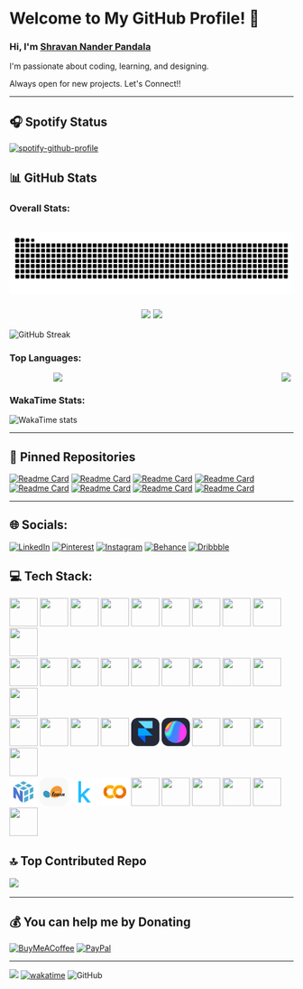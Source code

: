 # Welcome to My GitHub Profile! 👋

### Hi, I'm [Shravan Nander Pandala](shravanpandala.me)

I'm passionate about coding, learning, and designing.</br>

Always open for new projects. Let's Connect!!

---

## 🎧 Spotify Status

[![spotify-github-profile](https://spotify-github-profile.kittinanx.com/api/view?uid=5vm060a920538n4jolat2rjo8&cover_image=true&theme=novatorem&show_offline=true&background_color=121212&interchange=false&bar_color_cover=false&bar_color=E50016)](https://spotify-github-profile.kittinanx.com/api/view?uid=5vm060a920538n4jolat2rjo8&redirect=true)

## 📊 GitHub Stats

### Overall Stats:

<br clear="both">

<img src="https://raw.githubusercontent.com/Unknown-Geek/Unknown-Geek/output/snake.svg" alt="Snake animation" />

###

<div style="display: flex;  gap: 5px; justify-content: center;">
  <a href="https://github.com/anuraghazra/github-readme-stats">
    <img height=200 src="https://github-readme-stats.vercel.app/api?username=Unknown-Geek&theme=dark" />
  </a>

  <a href="https://github.com/anuraghazra/convoychat">
    <img height=200 src="https://github-readme-stats.vercel.app/api/top-langs?username=Unknown-Geek&theme=dark&layout=compact&langs_count=8&card_width=320" />
  </a>
</div>

<br>

<img src="https://nirzak-streak-stats.vercel.app/?user=Unknown-Geek&theme=dark&card_width=800" alt="GitHub Streak" />

### Top Languages:

<div style="display: flex; gap: 5px; flex-wrap: wrap; width: 100vw; justify-content: center;">
    <img src="http://github-profile-summary-cards.vercel.app/api/cards/most-commit-language?username=Unknown-Geek&theme=dark" width="400"/>
    <img src="http://github-profile-summary-cards.vercel.app/api/cards/repos-per-language?username=Unknown-Geek&theme=dark" width="400"/>
</div>

### WakaTime Stats:

![WakaTime stats](https://github-readme-stats.vercel.app/api/wakatime?username=Mojo_Maniac&layout=compact&theme=dark&hide=yaml,toml,shell,makefile,cmake,batchfile,json,Image,properties,scss,less,stylus,text)

---

## 📌 Pinned Repositories

[![Readme Card](https://github-readme-stats.vercel.app/api/pin/?username=Unknown-Geek&repo=Synthetic-Data-Generator&theme=dracula)](https://github.com/Unknown-Geek/Synthetic-Data-Generator)
[![Readme Card](https://github-readme-stats.vercel.app/api/pin/?username=Unknown-Geek&repo=Blender-Cloud-Renderer&theme=dracula)](https://github.com/Unknown-Geek/Blender-Cloud-Renderer)
[![Readme Card](https://github-readme-stats.vercel.app/api/pin/?username=Unknown-Geek&repo=Automated-Image-Generation-with-Keyword-Tagging&theme=dracula)](https://github.com/Unknown-Geek/Automated-Image-Generation-with-Keyword-Tagging)
[![Readme Card](https://github-readme-stats.vercel.app/api/pin/?username=Unknown-Geek&repo=Space_Invaders-Remastered&theme=dracula)](https://github.com/Unknown-Geek/Space_Invaders-Remastered)
[![Readme Card](https://github-readme-stats.vercel.app/api/pin/?username=Unknown-Geek&repo=Story-Generator&theme=dracula)](https://github.com/Unknown-Geek/Story-Generator)
[![Readme Card](https://github-readme-stats.vercel.app/api/pin/?username=Unknown-Geek&repo=Hand-Gesture-Detection-Infinite-Runner&theme=dracula)](https://github.com/Unknown-Geek/Hand-Gesture-Detection-Infinite-Runner)
[![Readme Card](https://github-readme-stats.vercel.app/api/pin/?username=Unknown-Geek&repo=Tech-Sprouts&theme=dracula)](https://github.com/Unknown-Geek/Tech-Sprouts)
[![Readme Card](https://github-readme-stats.vercel.app/api/pin/?username=Unknown-Geek&repo=eetic-website&theme=dracula)](https://github.com/Unknown-Geek/eetic-website)

---

## 🌐 Socials:

[![LinkedIn](https://img.shields.io/badge/LinkedIn-%230077B5.svg?logo=linkedin&logoColor=white)](https://linkedin.com/in/shravanpandala)
[![Pinterest](https://img.shields.io/badge/Pinterest-%23BD081C.svg?logo=Pinterest&logoColor=white)](in.pinterest.com/shravanpandala/)
[![Instagram](https://img.shields.io/badge/Instagram-%23E4405F.svg?logo=Instagram&logoColor=white)](https://instagram.com/_.shra1._)
[![Behance](https://img.shields.io/badge/Behance-%23191919.svg?logo=behance&logoColor=white)](https://www.behance.net/shravanpandala2005)
[![Dribbble](https://img.shields.io/badge/Dribbble-%23ea4c89.svg?logo=dribbble&logoColor=white)](https://dribbble.com/Shravan_Pandala)

## 💻 Tech Stack:

<div align="left">
  <img src="https://skillicons.dev/icons?i=py" width="50" height="50"/>
  <img src="https://skillicons.dev/icons?i=c" width="50" height="50"/>
  <img src="https://skillicons.dev/icons?i=cpp" width="50" height="50"/>
  <img src="https://skillicons.dev/icons?i=java" width="50" height="50"/>
  <img src="https://skillicons.dev/icons?i=dart" width="50" height="50"/>
  <img src="https://skillicons.dev/icons?i=markdown" width="50" height="50"/>
  <img src="https://skillicons.dev/icons?i=bash" width="50" height="50"/>
  <img src="https://skillicons.dev/icons?i=html" width="50" height="50"/>
  <img src="https://skillicons.dev/icons?i=css" width="50" height="50"/>
  <img src="https://skillicons.dev/icons?i=js" width="50" height="50"/>
    </br>
  <img src="https://skillicons.dev/icons?i=gcp" width="50" height="50"/>
  <img src="https://skillicons.dev/icons?i=vercel" width="50" height="50"/>
  <img src="https://skillicons.dev/icons?i=react" width="50" height="50"/>
  <img src="https://skillicons.dev/icons?i=vite" width="50" height="50"/>
  <img src="https://skillicons.dev/icons?i=tailwind" width="50" height="50"/>
  <img src="https://skillicons.dev/icons?i=flask" width="50" height="50"/>
  <img src="https://skillicons.dev/icons?i=flutter" width="50" height="50"/>
  <img src="https://skillicons.dev/icons?i=mongodb" width="50" height="50"/>
  <img src="https://skillicons.dev/icons?i=mysql" width="50" height="50"/>
  <img src="https://skillicons.dev/icons?i=sqlite" width="50" height="50"/>
    </br>
  <img src="https://skillicons.dev/icons?i=illustrator" width="50" height="50"/>
  <img src="https://skillicons.dev/icons?i=photoshop" width="50" height="50"/>
  <img src="https://skillicons.dev/icons?i=pr" width="50" height="50"/>
  <img src="https://skillicons.dev/icons?i=figma" width="50" height="50"/>
  <img src="icons/framer.png" width="50" height="50" title="Framer"/>
  <img src="icons/spline.png" width="50" height="50" title="Spline"/>
  <img src="https://skillicons.dev/icons?i=notion" width="50" height="50"/>
  <img src="https://skillicons.dev/icons?i=postman" width="50" height="50"/>
  <img src="https://skillicons.dev/icons?i=linux" width="50" height="50"/>
  <img src="https://skillicons.dev/icons?i=windows" width="50" height="50"/>
    </br> 
  <img src="icons/numpy.png" width="50" height="50" title="NumPy"/>
  <img src="icons/sklearn.png" width="50" height="50" title="ScikitLearn"/>
  <img src="icons/kaggle.png" width="50" height="50" title="Kaggle" />
  <img src="icons/colab.png" width="50" height="50" title="Colab"/>
  <img src="https://skillicons.dev/icons?i=opencv" width="50" height="50"/>
  <img src="https://skillicons.dev/icons?i=pytorch" width="50" height="50"/>
  <img src="https://skillicons.dev/icons?i=tensorflow" width="50" height="50"/>
  <img src="https://skillicons.dev/icons?i=github" width="50" height="50"/>
  <img src="https://skillicons.dev/icons?i=git" width="50" height="50"/>
  <img src="https://skillicons.dev/icons?i=docker" width="50" height="50"/>
</div>

## 🔝 Top Contributed Repo

<img src="https://github-contributor-stats.vercel.app/api?username=Unknown-Geek&limit=5&theme=dark&combine_all_yearly_contributions=true"/>

---

## 💰 You can help me by Donating

[![BuyMeACoffee](https://img.shields.io/badge/Buy%20Me%20a%20Coffee-ffdd00?style=for-the-badge&logo=buy-me-a-coffee&logoColor=black)](https://buymeacoffee.com/ShravanPandala)
[![PayPal](https://img.shields.io/badge/PayPal-00457C?style=for-the-badge&logo=paypal&logoColor=white)](https://www.paypal.com/paypalme/shravanpandala)

---

![](https://komarev.com/ghpvc/?username=Unknown-Geek&color=blue)
[![wakatime](https://wakatime.com/badge/user/0c94b0e2-1755-4a98-ba81-840f4647bd82.svg)](https://wakatime.com/@0c94b0e2-1755-4a98-ba81-840f4647bd82)
<img alt="GitHub" src="https://img.shields.io/badge/dynamic/json?logo=github&label=GitHub+Followers&labelColor=282c34&color=181717&query=%24.data.totalSubs&url=https%3A%2F%2Fapi.spencerwoo.com%2Fsubstats%2F%3Fsource%3Dgithub%26queryKey%3DUnknown-Geek&longCache=true"/>
